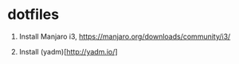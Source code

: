 # dotfiles

1. Install Manjaro i3, https://manjaro.org/downloads/community/i3/

2. Install (yadm)[http://yadm.io/]
